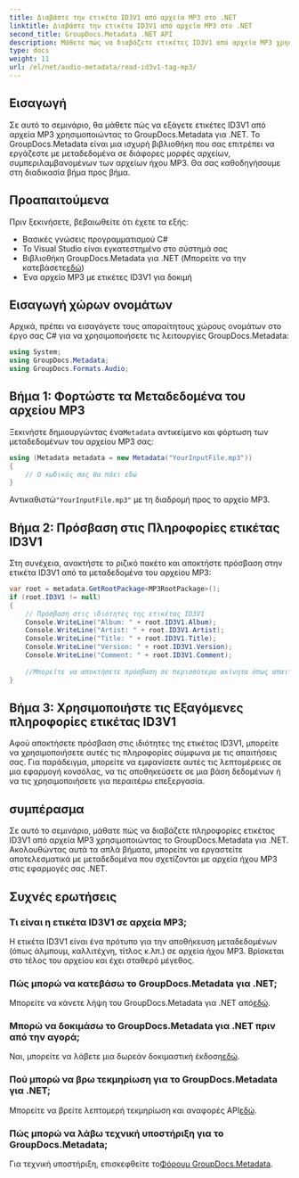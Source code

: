 ```yaml
---
title: Διαβάστε την ετικέτα ID3V1 από αρχεία MP3 στο .NET
linktitle: Διαβάστε την ετικέτα ID3V1 από αρχεία MP3 στο .NET
second_title: GroupDocs.Metadata .NET API
description: Μάθετε πώς να διαβάζετε ετικέτες ID3V1 από αρχεία MP3 χρησιμοποιώντας το GroupDocs.Metadata για .NET. Βήμα προς βήμα σεμινάριο με παραδείγματα κώδικα.
type: docs
weight: 11
url: /el/net/audio-metadata/read-id3v1-tag-mp3/
---
```

## Εισαγωγή
Σε αυτό το σεμινάριο, θα μάθετε πώς να εξάγετε ετικέτες ID3V1 από αρχεία MP3 χρησιμοποιώντας το GroupDocs.Metadata για .NET. Το GroupDocs.Metadata είναι μια ισχυρή βιβλιοθήκη που σας επιτρέπει να εργάζεστε με μεταδεδομένα σε διάφορες μορφές αρχείων, συμπεριλαμβανομένων των αρχείων ήχου MP3. Θα σας καθοδηγήσουμε στη διαδικασία βήμα προς βήμα.
## Προαπαιτούμενα
Πριν ξεκινήσετε, βεβαιωθείτε ότι έχετε τα εξής:
- Βασικές γνώσεις προγραμματισμού C#
- Το Visual Studio είναι εγκατεστημένο στο σύστημά σας
-  Βιβλιοθήκη GroupDocs.Metadata για .NET (Μπορείτε να την κατεβάσετε[εδώ](https://releases.groupdocs.com/metadata/net/))
- Ένα αρχείο MP3 με ετικέτες ID3V1 για δοκιμή

## Εισαγωγή χώρων ονομάτων
Αρχικά, πρέπει να εισαγάγετε τους απαραίτητους χώρους ονομάτων στο έργο σας C# για να χρησιμοποιήσετε τις λειτουργίες GroupDocs.Metadata:
```csharp
using System;
using GroupDocs.Metadata;
using GroupDocs.Formats.Audio;
```
## Βήμα 1: Φορτώστε τα Μεταδεδομένα του αρχείου MP3
 Ξεκινήστε δημιουργώντας ένα`Metadata` αντικείμενο και φόρτωση των μεταδεδομένων του αρχείου MP3 σας:
```csharp
using (Metadata metadata = new Metadata("YourInputFile.mp3"))
{
    // Ο κωδικός σας θα πάει εδώ
}
```
 Αντικαθιστώ`"YourInputFile.mp3"` με τη διαδρομή προς το αρχείο MP3.
## Βήμα 2: Πρόσβαση στις Πληροφορίες ετικέτας ID3V1
Στη συνέχεια, ανακτήστε το ριζικό πακέτο και αποκτήστε πρόσβαση στην ετικέτα ID3V1 από τα μεταδεδομένα του αρχείου MP3:
```csharp
var root = metadata.GetRootPackage<MP3RootPackage>();
if (root.ID3V1 != null)
{
    // Πρόσβαση στις ιδιότητες της ετικέτας ID3V1
    Console.WriteLine("Album: " + root.ID3V1.Album);
    Console.WriteLine("Artist: " + root.ID3V1.Artist);
    Console.WriteLine("Title: " + root.ID3V1.Title);
    Console.WriteLine("Version: " + root.ID3V1.Version);
    Console.WriteLine("Comment: " + root.ID3V1.Comment);
    
    //Μπορείτε να αποκτήσετε πρόσβαση σε περισσότερα ακίνητα όπως απαιτείται
}
```
## Βήμα 3: Χρησιμοποιήστε τις Εξαγόμενες πληροφορίες ετικέτας ID3V1
Αφού αποκτήσετε πρόσβαση στις ιδιότητες της ετικέτας ID3V1, μπορείτε να χρησιμοποιήσετε αυτές τις πληροφορίες σύμφωνα με τις απαιτήσεις σας. Για παράδειγμα, μπορείτε να εμφανίσετε αυτές τις λεπτομέρειες σε μια εφαρμογή κονσόλας, να τις αποθηκεύσετε σε μια βάση δεδομένων ή να τις χρησιμοποιήσετε για περαιτέρω επεξεργασία.

## συμπέρασμα
Σε αυτό το σεμινάριο, μάθατε πώς να διαβάζετε πληροφορίες ετικέτας ID3V1 από αρχεία MP3 χρησιμοποιώντας το GroupDocs.Metadata για .NET. Ακολουθώντας αυτά τα απλά βήματα, μπορείτε να εργαστείτε αποτελεσματικά με μεταδεδομένα που σχετίζονται με αρχεία ήχου MP3 στις εφαρμογές σας .NET.

## Συχνές ερωτήσεις
### Τι είναι η ετικέτα ID3V1 σε αρχεία MP3;
Η ετικέτα ID3V1 είναι ένα πρότυπο για την αποθήκευση μεταδεδομένων (όπως άλμπουμ, καλλιτέχνη, τίτλος κ.λπ.) σε αρχεία ήχου MP3. Βρίσκεται στο τέλος του αρχείου και έχει σταθερό μέγεθος.
### Πώς μπορώ να κατεβάσω το GroupDocs.Metadata για .NET;
 Μπορείτε να κάνετε λήψη του GroupDocs.Metadata για .NET από[εδώ](https://releases.groupdocs.com/metadata/net/).
### Μπορώ να δοκιμάσω το GroupDocs.Metadata για .NET πριν από την αγορά;
 Ναι, μπορείτε να λάβετε μια δωρεάν δοκιμαστική έκδοση[εδώ](https://releases.groupdocs.com/).
### Πού μπορώ να βρω τεκμηρίωση για το GroupDocs.Metadata για .NET;
 Μπορείτε να βρείτε λεπτομερή τεκμηρίωση και αναφορές API[εδώ](https://reference.groupdocs.com/metadata/net/).
### Πώς μπορώ να λάβω τεχνική υποστήριξη για το GroupDocs.Metadata;
 Για τεχνική υποστήριξη, επισκεφθείτε το[Φόρουμ GroupDocs.Metadata](https://forum.groupdocs.com/c/metadata/14).